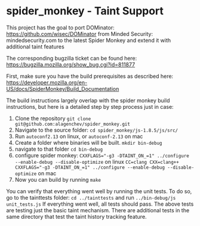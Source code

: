 spider_monkey - Taint Support
=============
This project has the goal to port DOMinator: https://github.com/wisec/DOMinator from Minded Security: mindedsecurity.com to 
the latest Spider Monkey and extend it with additional taint features

The corresponding bugzilla ticket can be found here: https://bugzilla.mozilla.org/show_bug.cgi?id=811877

First, make sure you have the build prerequisites as described here: 
https://developer.mozilla.org/en-US/docs/SpiderMonkey/Build_Documentation

The build instructions largely overlap with the spider monkey build instructions, but here is a detailed step by step 
process just in case:

1. Clone the repository ```git clone git@github.com:alagenchev/spider_monkey.git```
2. Navigate to the source folder: ```cd spider_monkey/js-1.8.5/js/src/```
3. Run ```autoconf2.13``` on linux, or ```autoconf-2.13``` on mac
3. Create a folder where binaries will be built. ```mkdir bin-debug```
4. navigate to that folder ```cd bin-debug```
5. configure spider monkey:
```CXXFLAGS="-g3 -DTAINT_ON_=1" ../configure --enable-debug --disable-optimize``` on linux
```CC=clang CXX=clang++ CXXFLAGS="-g3 -DTAINT_ON_=1" ../configure --enable-debug --disable-optimize``` on mac
6. Now you can build by running ```make```

You can verify that everything went well by running the unit tests. To do so, go to the tainttests folder: 
```cd ../tainttests```
and run ```../bin-debug/js unit_tests.js``` 
If everything went well, all tests should pass. The above tests are testing just the basic taint mechanism. 
There are additional tests in the same directory that test the taint history tracking feature.

